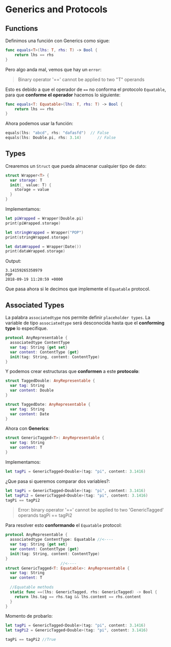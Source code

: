 # Generics and Protocols

## Functions

Definimos una función con Generics como sigue:

``` Swift
func equals<T>(lhs: T, rhs: T) -> Bool {
	return lhs == rhs
}
```
Pero algo anda mal, vemos que hay un `error`:
> Binary operator '==' cannot be applied to two "T" operands

Esto es debido a que el operador de `==` no conforma el protocolo `Equatable`, para que **conforme el operador** hacemos lo siguiente:

``` Swift
func equals<T: Equatable>(lhs: T, rhs: T) -> Bool {
	return lhs == rhs
}
```

Ahora podemos usar la función:

``` Swift
equals(lhs: "abcd", rhs: "dafasfd")  // False
equals(lhs: Double.pi, rhs: 3.14)		// False
```

## Types

Crearemos un `Struct` que pueda almacenar cualquier tipo de dato:

``` Swift
struct Wrapper<T> {
  var storage: T
  init(_ value: T) {
    storage = value
  }
}
```

Implementamos:

``` Swift
let piWrapped = Wrapper(Double.pi)
print(piWrapped.storage)

let stringWrapped = Wrapper("POP")
print(stringWrapped.storage)

let dataWrapped = Wrapper(Date())
print(dataWrapped.storage)
```

Output:

```
3.14159265358979
POP
2018-09-19 11:20:59 +0000
```

Que pasa ahora si le decimos que implemente el `Equatable` protocol.


## Associated Types

La palabra `associatedtype` nos permite definir `placeholder types`.
La variable de tipo `associatedtype` será desconocida hasta que el **conforming type** lo especifique. 

``` Swift
protocol AnyRepresentable {
  associatedtype ContentType
  var tag: String {get set}
  var content: ContentType {get}
  init(tag: String, content: ContentType)
}
```

Y podemos crear estructuras que **conformen** a este **protocolo**:

``` Swift
struct TaggedDouble: AnyRepresentable {
  var tag: String
  var content: Double
}

struct TaggedDate: AnyRepresentable {
  var tag: String
  var content: Date
}
``` 

Ahora con **Generics**:

``` Swift
struct GenericTagged<T>: AnyRepresentable {
  var tag: String
  var content: T
}
``` 

Implementamos:

``` Swift
let tagPi = GenericTagged<Double>(tag: "pi", content: 3.1416)
``` 

¿Que pasa si queremos comparar dos variables?:

``` Swift
let tagPi = GenericTagged<Double>(tag: "pi", content: 3.1416)
let tagPi2 = GenericTagged<Double>(tag: "pi", content: 3.1416)
tagPi == tagPi2
``` 
> Error: binary operator '==' cannot be applied to two 'GenericTagged<Double>' operands
tagPi == tagPi2

Para resolver esto **conformando** el `Equatable` protocol:

``` Swift
protocol AnyRepresentable {
  associatedtype ContentType: Equatable //<----
  var tag: String {get set}
  var content: ContentType {get}
  init(tag: String, content: ContentType)
}
					    //<----
struct GenericTagged<T: Equatable>: AnyRepresentable {
  var tag: String
  var content: T
  
  //Equatable methods
  static func ==(lhs: GenericTagged, rhs: GenericTagged) -> Bool {
    return lhs.tag == rhs.tag && lhs.content == rhs.content
  }
}
```

Momento de probarlo:

``` Swift
let tagPi = GenericTagged<Double>(tag: "pi", content: 3.1416)
let tagPi2 = GenericTagged<Double>(tag: "pi", content: 3.1416)

tagPi == tagPi2	//True
``` 